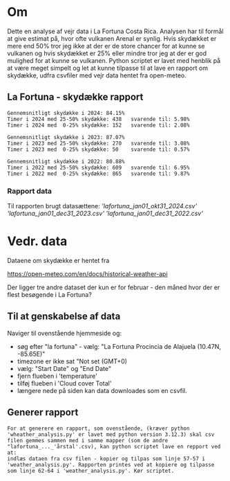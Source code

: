 # Om
Dette en analyse af vejr data i La Fortuna Costa Rica. Analysen har til formål at give estimat på, hvor ofte vulkanen Arenal er synlig. Hvis skydækket er mere end 50% tror jeg ikke at der er de store chancer for at kunne se vulkanen og hvis skydækket er 25% eller mindre tror jeg at der er god mulighed for at kunne se vulkanen. 
Python scriptet er lavet med henblik på at være meget simpelt og let at kunne tilpasse til at lave en rapport om skydække, udfra csvfiler med vejr data hentet fra open-meteo.

## La Fortuna - skydække rapport
```
Gennemsnitligt skydække i 2024: 84.15%
Timer i 2024 med 25-50% skydække: 438   svarende til: 5.98%
Timer i 2024 med  0-25% skydække: 152   svarende til: 2.08%

Gennemsnitligt skydække i 2023: 87.07%
Timer i 2023 med 25-50% skydække: 270   svarende til: 3.08%
Timer i 2023 med  0-25% skydække: 50    svarende til: 0.57%

Gennemsnitligt skydække i 2022: 80.88%
Timer i 2022 med 25-50% skydække: 609   svarende til: 6.95%
Timer i 2022 med  0-25% skydække: 865   svarende til: 9.87%
```
### Rapport data
Til rapporten brugt datasættene:
    *'lafortuna_jan01_okt31_2024.csv'*
    *'lafortuna_jan01_dec31_2023.csv'*
    *'lafortuna_jan01_dec31_2022.csv'*

# Vedr. data
Dataene om skydække er hentet fra

https://open-meteo.com/en/docs/historical-weather-api

Der ligger tre andre dataset der kun er for februar - den måned hvor der er flest besøgende i La Fortuna?


## Til at genskabelse af data
Naviger til ovenstående hjemmeside og:
- 	søg efter "la fortuna" - vælg: "La Fortuna Procincia de Alajuela (10.47N, -85.65E)"
- 	timezone er ikke sat "Not set (GMT+0)
- 	vælg: "Start Date" og "End Date"
-   fjern flueben i 'temperature'
-   tilføj flueben i 'Cloud cover Total'
- 	længere nede på siden kan data downloades som en csvfil. 


## Generer rapport
	For at generere en rapport, som ovenstående, (kræver python 'wheather_analysis.py' er lavet med python version 3.12.3) skal csv filen gemmes sammen med i samme mapper (som de andre "lafortuna_..._'årstal'.csv), kan python scriptet lave en repport ved at:
	indlæs dataen fra csv filen - kopier og tilpas som linje 57-57 i 'weather_analysis.py'. Rapporten printes ved at kopiere og tilpasse som linje 62-64 i 'weather_analysis.py'. Kør scriptet.

